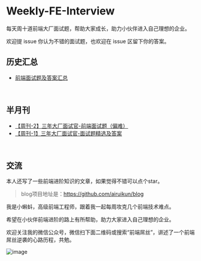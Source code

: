 # Weekly-FE-Interview

每天周十道前端大厂面试题，帮助大家成长，助力小伙伴进入自己理想的企业。

欢迎提 issue 你认为不错的面试题，也欢迎在 issue 区留下你的答案。

## 历史汇总

-   [前端面试题及答案汇总](https://github.com/airuikun/Weekly-FE-Interview/blob/master/summary/questions.md)

<br/>



## 半月刊

- [【周刊-2】三年大厂面试官-前端面试题（偏难）](https://juejin.im/post/5cb0315f518825215e61ec14)
- [【周刊-1】三年大厂面试官-面试题精选及答案](https://juejin.im/post/5ca9de22e51d452b5372ed90)

<br/>



## 交流

本人还写了一些前端进阶知识的文章，如果觉得不错可以点个star。

> blog项目地址是：https://github.com/airuikun/blog

我是小蝌蚪，高级前端工程师，跟着我一起每周攻克几个前端技术难点。

希望在小伙伴前端进阶的路上有所帮助，助力大家进入自己理想的企业。

欢迎关注我的微信公众号，微信扫下面二维码或搜索“前端屌丝”，讲述了一个前端屌丝逆袭的心路历程，共勉。

![image](https://github.com/airuikun/blog/raw/master/images/weekly/diaosierweima.jpg)

